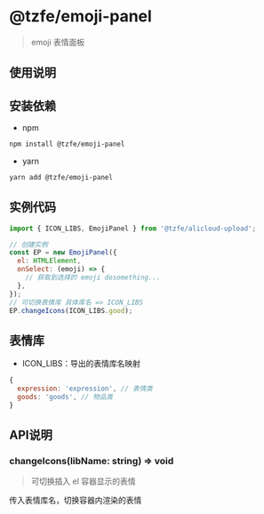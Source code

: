 # @tzfe/emoji-panel

> emoji 表情面板

## 使用说明

## 安装依赖

- npm

```bash
npm install @tzfe/emoji-panel
```

- yarn

```bash
yarn add @tzfe/emoji-panel
```

## 实例代码

```js
import { ICON_LIBS, EmojiPanel } from '@tzfe/alicloud-upload';

// 创建实例
const EP = new EmojiPanel({
  el: HTMLElement,
  onSelect: (emoji) => {
    // 获取到选择的 emoji dosomething...
  },
});
// 可切换表情库 具体库名 => ICON_LIBS
EP.changeIcons(ICON_LIBS.good);
```

## 表情库

- ICON_LIBS：导出的表情库名映射

``` javascript
{
  expression: 'expression', // 表情类
  goods: 'goods', // 物品类
}
```

## API说明

### changeIcons(libName: string) => void

> 可切换插入 el 容器显示的表情

传入表情库名，切换容器内渲染的表情